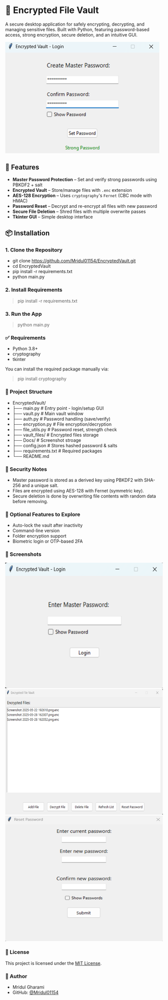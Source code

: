 # 🔐 Encrypted File Vault

A secure desktop application for safely encrypting, decrypting, and managing sensitive files. Built with Python, featuring password-based access, strong encryption, secure deletion, and an intuitive GUI.

![App Screenshot](https://github.com/Mridul01154/Cyber/blob/main/EncryptedVault/Docs/Screenshot%202025-06-10%20101059.png)

## 🚀 Features
- **Master Password Protection** – Set and verify strong passwords using PBKDF2 + salt
- **Encrypted Vault** – Store/manage files with `.enc` extension
- **AES-128 Encryption** – Uses `cryptography`'s `Fernet` (CBC mode with HMAC)
- **Password Reset** – Decrypt and re-encrypt all files with new password
- **Secure File Deletion** – Shred files with multiple overwrite passes
- **Tkinter GUI** – Simple desktop interface

## 📦 Installation

### 1. Clone the Repository

- git clone https://github.com/Mridul01154/EncryptedVault.git
- cd EncryptedVault
- pip install -r requirements.txt
- python main.py

### 2. Install Requirements

> pip install -r requirements.txt


### 3. Run the App

> python main.py


### ✅ Requirements

- Python 3.8+
- cryptography
- tkinter

You can install the required package manually via:
> pip install cryptography

### 📁 Project Structure

- EncryptedVault/
- ├── main.py              # Entry point - login/setup GUI
- ├── vault.py             # Main vault window
- ├── auth.py              # Password handling (save/verify)
- ├── encryption.py        # File encryption/decryption
- ├── file_utils.py        # Password reset, strength check
- ├── vault_files/         # Encrypted files storage
- ├── Docs/                # Screenshot stroage
- ├── config.json          # Stores hashed password & salts
- ├── requirements.txt     # Required packages
- └── README.md

### 🔐 Security Notes
- Master password is stored as a derived key using PBKDF2 with SHA-256 and a unique salt.
- Files are encrypted using AES-128 with Fernet (symmetric key).
- Secure deletion is done by overwriting file contents with random data before removing.

### 🧪 Optional Features to Explore
- Auto-lock the vault after inactivity
- Command-line version
- Folder encryption support
- Biometric login or OTP-based 2FA

### 📸 Screenshots
<img src="https://github.com/Mridul01154/Cyber/blob/main/EncryptedVault/Docs/Screenshot%202025-06-10%20100840.png" alt="Screenshot" width="600" height="400"/>
<img src="https://github.com/Mridul01154/Cyber/blob/main/EncryptedVault/Docs/Screenshot%202025-06-10%20100911.png" alt="Screenshot" width="600" height="400"/>
<img src="https://github.com/Mridul01154/Cyber/blob/main/EncryptedVault/Docs/Screenshot%202025-06-10%20100937.png" alt="Screenshot" width="600" height="400"/>

### 📝 License
This project is licensed under the [MIT License](https://github.com/Mridul01154/Cyber/blob/main/EncryptedVault/LICENSE).

### 🙋 Author
- Mridul Gharami
- GitHub: [@Mridul01154](https://github.com/Mridul01154)
